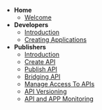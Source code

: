 - **Home**
  - [Welcome](docs/home.md)
- **Developers**
  - [Introduction](docs/dev/introduction.md)
  - [Creating Applications](docs/dev/applications.md)
- **Publishers**
  - [Introduction](docs/publisher/introduction.md)
  - [Create API](docs/publisher/create-api.md)
  - [Publish API](docs/publisher/publish-api.md)
  - [Bridging API](docs/publisher/bridging-apis.md)
  - [Manage Access To APIs](docs/publisher/manage-access-to-apis.md)
  - [API Versioning](docs/publisher/api-versioning.md)
  - [API and APP Monitoring](docs/publisher/api-and-app-monitoring.md)
